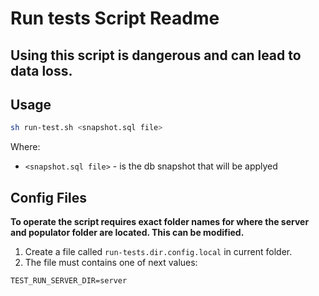 # Run tests Script Readme

## Using this script is dangerous and can lead to data loss.

## Usage

```bash
sh run-test.sh <snapshot.sql file>

```

Where:

- `<snapshot.sql file>` - is the db snapshot that will be applyed

## Config Files

**To operate the script requires exact folder names for where the server and populator folder are located. This can be modified.**

1. Create a file called `run-tests.dir.config.local` in current folder.
2. The file must contains one of next values:

```
TEST_RUN_SERVER_DIR=server
```
